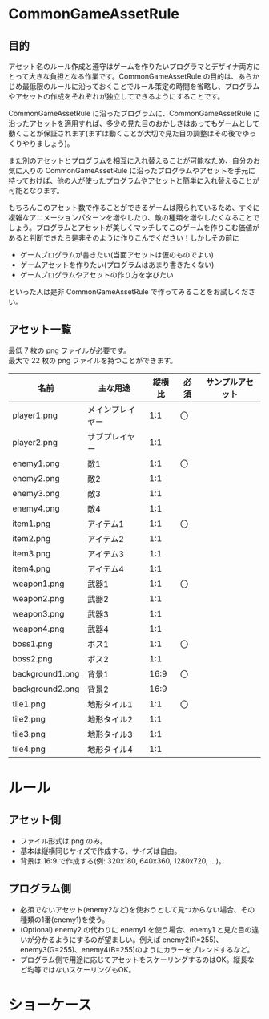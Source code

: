 # CommonGameAssetRule
## 目的
アセット名のルール作成と遵守はゲームを作りたいプログラマとデザイナ両方にとって大きな負担となる作業です。CommonGameAssetRule の目的は、あらかじめ最低限のルールに沿っておくことでルール策定の時間を省略し、プログラムやアセットの作成をそれぞれが独立してできるようにすることです。

CommonGameAssetRule に沿ったプログラムに、CommonGameAssetRule に沿ったアセットを適用すれば、多少の見た目のおかしさはあってもゲームとして動くことが保証されます(まずは動くことが大切で見た目の調整はその後でゆっくりやりましょう)。

また別のアセットとプログラムを相互に入れ替えることが可能なため、自分のお気に入りの CommonGameAssetRule に沿ったプログラムやアセットを手元に持っておけば、他の人が使ったプログラムやアセットと簡単に入れ替えることが可能となります。

もちろんこのアセット数で作ることができるゲームは限られているため、すぐに複雑なアニメーションパターンを増やしたり、敵の種類を増やしたくなることでしょう。プログラムとアセットが美しくマッチしてこのゲームを作りこむ価値があると判断できたら是非そのように作りこんでください！しかしその前に

- ゲームプログラムが書きたい(当面アセットは仮のものでよい)
- ゲームアセットを作りたい(プログラムはあまり書きたくない)
- ゲームプログラムやアセットの作り方を学びたい

といった人は是非 CommonGameAssetRule で作ってみることをお試しください。

## アセット一覧
最低 7 枚の png ファイルが必要です。  
最大で 22 枚の png ファイルを持つことができます。

| 名前 | 主な用途 | 縦横比 | 必須 | サンプルアセット |
| -- | -- | -- | -- | -- |
| player1.png | メインプレイヤー | 1:1 | 〇 | |
| player2.png | サブプレイヤー | 1:1 |   | |
| enemy1.png | 敵1 | 1:1 | 〇 | |
| enemy2.png | 敵2 | 1:1 |  | |
| enemy3.png | 敵3 | 1:1 |  | |
| enemy4.png | 敵4 | 1:1 |  | |
| item1.png | アイテム1 | 1:1 | 〇 | |
| item2.png | アイテム2 | 1:1 |  | |
| item3.png | アイテム3 | 1:1 |  | |
| item4.png | アイテム4 | 1:1 |  | |
| weapon1.png | 武器1 | 1:1 | 〇 | |
| weapon2.png | 武器2 | 1:1 |  | |
| weapon3.png | 武器3 | 1:1 |  | |
| weapon4.png | 武器4 | 1:1 |  | |
| boss1.png | ボス1 | 1:1 | 〇 | |
| boss2.png | ボス2 | 1:1 |  | |
| background1.png | 背景1 | 16:9 | 〇 | |
| background2.png | 背景2 | 16:9 |  | |
| tile1.png | 地形タイル1 | 1:1 | 〇 | |
| tile2.png | 地形タイル2 | 1:1 |  | |
| tile3.png | 地形タイル3 | 1:1 |  | |
| tile4.png | 地形タイル4 | 1:1 |  | |

# ルール
## アセット側
- ファイル形式は png のみ。
- 基本は縦横同じサイズで作成する、サイズは自由。
- 背景は 16:9 で作成する(例: 320x180, 640x360, 1280x720, ...)。

## プログラム側
- 必須でないアセット(enemy2など)を使おうとして見つからない場合、その種類の1番(enemy1)を使う。
- (Optional) enemy2 の代わりに enemy1 を使う場合、enemy1 と見た目の違いが分かるようにするのが望ましい。例えば enemy2(R=255)、enemy3(G=255)、enemy4(B=255)のようにカラーをブレンドするなど。
- プログラム側で用途に応じてアセットをスケーリングするのはOK。縦長など均等ではないスケーリングもOK。

# ショーケース

